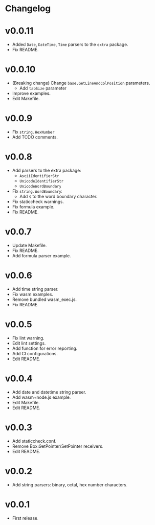 # Changelog

# v0.0.11
* Added `Date`, `DateTime`, `Time` parsers to the `extra` package.
* Fix README.

# v0.0.10
* (Breaking change) Change `base.GetLineAndColPosition` parameters.
  * Add `tabSize` parameter
* Improve examples.
* Edit Makefile.

# v0.0.9
* Fix `string.HexNumber`
* Add TODO comments.

# v0.0.8
* Add parsers to the extra package:
  * `AsciiIdentifierStr`
  * `UnicodeIdentifierStr`
  * `UnicodeWordBoundary`
* Fix `string.WordBoundary`:
  * Add `$` to the word boundary character.
* Fix staticcheck warnings.
* Fix formula example.
* Fix README.

# v0.0.7
* Update Makefile.
* Fix README.
* Add formula parser example.

# v0.0.6
* Add time string parser.
* Fix wasm examples.
* Remove bundled wasm_exec.js.
* Fix README.

# v0.0.5
* Fix lint warning.
* Edit lint settings.
* Add function for error reporting.
* Add CI configurations.
* Edit README.

# v0.0.4
* Add date and datetime string parser.
* Add wasm+node.js example.
* Edit Makefile.
* Edit README.

# v0.0.3
* Add staticcheck.conf.
* Remove Box.GetPointer/SetPointer receivers.
* Edit README.

# v0.0.2
* Add string parsers: binary, octal, hex number characters.

# v0.0.1
* First release.

